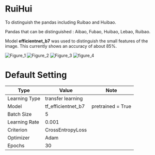 # RuiHui
To distinguish the pandas including Ruibao and Huibao.

Pandas that can be distinguished : Aibao, Fubao, Huibao, Lebao, Ruibao.

Model **efficientnet_b7** was used to distinguish the small features of the image.
This currently shows an accuracy of about 85%.

![Figure_1](https://github.com/user-attachments/assets/db1228d3-3df6-44b9-8848-5513e4d59c37)
![Figure_2](https://github.com/user-attachments/assets/38414138-8463-4d13-9951-f56ba41a480d)
![Figure_3](https://github.com/user-attachments/assets/77d4c73a-672e-411f-8560-7d39db05ac5c)
![figure_4](https://github.com/user-attachments/assets/3f82ec5d-9708-44cb-96eb-d016709bdaa5)

# Default Setting

| Type | Value | Note |
|------|-------|-------------|
| Learning Type | transfer learning |  |
| Model | tf_efficientnet_b7 | pretrained = True |
| Batch Size | 5 |     |
| Learning Rate | 0.001 |  |
| Criterion | CrossEntropyLoss |  |
| Optimizer | Adam |  |
| Epochs | 30 |  |



